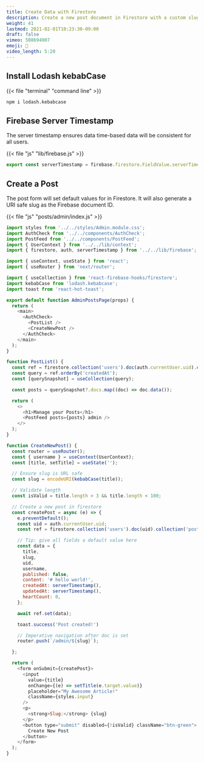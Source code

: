 ```yaml
---
title: Create Data with Firestore
description: Create a new post document in Firestore with a custom slug ID
weight: 41
lastmod: 2021-02-01T10:23:30-09:00
draft: false
vimeo: 508694907
emoji: 📰
video_length: 5:20
---
```


## Install Lodash kebabCase

{{< file "terminal" "command line" >}}
```bash
npm i lodash.kebabcase
```

## Firebase Server Timestamp

The server timestamp ensures data time-based data will be consistent for all users. 

{{< file "js" "lib/firebase.js" >}}
```javascript
export const serverTimestamp = firebase.firestore.FieldValue.serverTimestamp;
```

## Create a Post 

The post form will set default values for in Firestore. It will also generate a URI safe slug as the Firebase document ID. 

{{< file "js" "posts/admin/index.js" >}}
```javascript
import styles from '../../styles/Admin.module.css';
import AuthCheck from '../../components/AuthCheck';
import PostFeed from '../../components/PostFeed';
import { UserContext } from '../../lib/context';
import { firestore, auth, serverTimestamp } from '../../lib/firebase';

import { useContext, useState } from 'react';
import { useRouter } from 'next/router';

import { useCollection } from 'react-firebase-hooks/firestore';
import kebabCase from 'lodash.kebabcase';
import toast from 'react-hot-toast';

export default function AdminPostsPage(props) {
  return (
    <main>
      <AuthCheck>
        <PostList />
        <CreateNewPost />
      </AuthCheck>
    </main>
  );
}

function PostList() {
  const ref = firestore.collection('users').doc(auth.currentUser.uid).collection('posts');
  const query = ref.orderBy('createdAt');
  const [querySnapshot] = useCollection(query);

  const posts = querySnapshot?.docs.map((doc) => doc.data());

  return (
    <>
      <h1>Manage your Posts</h1>
      <PostFeed posts={posts} admin />
    </>
  );
}

function CreateNewPost() {
  const router = useRouter();
  const { username } = useContext(UserContext);
  const [title, setTitle] = useState('');

  // Ensure slug is URL safe
  const slug = encodeURI(kebabCase(title));

  // Validate length
  const isValid = title.length > 3 && title.length < 100;

  // Create a new post in firestore
  const createPost = async (e) => {
    e.preventDefault();
    const uid = auth.currentUser.uid;
    const ref = firestore.collection('users').doc(uid).collection('posts').doc(slug);

    // Tip: give all fields a default value here
    const data = {
      title,
      slug,
      uid,
      username,
      published: false,
      content: '# hello world!',
      createdAt: serverTimestamp(),
      updatedAt: serverTimestamp(),
      heartCount: 0,
    };

    await ref.set(data);

    toast.success('Post created!')

    // Imperative navigation after doc is set
    router.push(`/admin/${slug}`);

  };

  return (
    <form onSubmit={createPost}>
      <input
        value={title}
        onChange={(e) => setTitle(e.target.value)}
        placeholder="My Awesome Article!"
        className={styles.input}
      />
      <p>
        <strong>Slug:</strong> {slug}
      </p>
      <button type="submit" disabled={!isValid} className="btn-green">
        Create New Post
      </button>
    </form>
  );
}
```